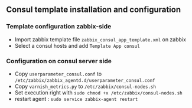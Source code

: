 ## Consul template installation and configuration

### Template configuration zabbix-side
* Import zabbix template file `zabbix_consul_app_template.xml` on zabbix
* Select a consul hosts and add `Template App consul`

### Configuration on consul server side
* Copy `userparameter_consul.conf` to `/etc/zabbix/zabbix_agentd.d/userparameter_consul.conf`
* Copy `varnish_metrics.py` to `/etc/zabbix/consul-nodes.sh`
* Set execution right with `sudo chmod +x /etc/zabbix/consul-nodes.sh`
* restart agent : `sudo service zabbix-agent restart`
